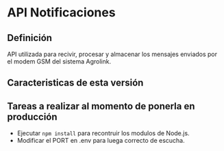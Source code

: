 # API Notificaciones

## Definición

API utilizada para recivir, procesar y almacenar los mensajes enviados por el modem GSM del sistema Agrolink.

## Caracteristicas de esta versión

## Tareas a realizar al momento de ponerla en producción

-   Ejecutar `npm install` para recontruir los modulos de Node.js.
-   Modificar el PORT en .env para luega correcto de escucha.
